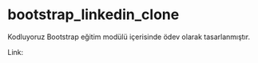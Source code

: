 # bootstrap_linkedin_clone

Kodluyoruz Bootstrap eğitim modülü içerisinde ödev olarak tasarlanmıştır.

Link:
